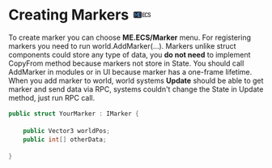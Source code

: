 # Creating Markers [![](Logo-Tiny.png)](/../../#glossary)
To create marker you can choose **ME.ECS/Marker** menu.
For registering markers you need to run world.AddMarker(...).
Markers unlike struct components could store any type of data, you **do not need** to implement CopyFrom method because markers not store in State.
You should call AddMarker in modules or in UI because marker has a one-frame lifetime.
When you add marker to world, world systems **Update** should be able to get marker and send data via RPC, systems couldn't change the State in Update method, just run RPC call.
```csharp
public struct YourMarker : IMarker {
    
    public Vector3 worldPos;
    public int[] otherData;
    
}
```
